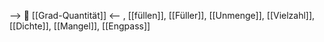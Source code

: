 --> 🧮 [[Grad-Quantität]] <--
, [[füllen]], [[Füller]], [[Unmenge]], [[Vielzahl]], [[Dichte]], [[Mangel]], [[Engpass]]